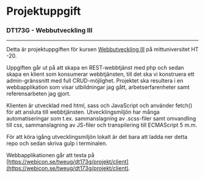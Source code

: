 # Projektuppgift
### DT173G - Webbutveckling III
---
Detta är projektuppgiften för kursen [Webbutveckling III](https://www.miun.se/utbildning/kursplaner-och-utbildningsplaner/Sok-kursplan/kursplan/?kursplanid=18690) på mittuniversitet HT -20.

Uppgiften går ut på att skapa en REST-webbtjänst med php och sedan skapa en klient som konsumerar webbtjänsten, till det ska vi konstruera ett admin-gränssnitt med full CRUD-möjlighet.
Projektet ska resultera i en webbapplikation som visar utbildningar jag gått, arbetserfarenheter samt referensarbeten jag gjort.

Klienten är utvecklad med html, sass och JavaScript och använder fetch() för att ansluta till webbtjänsten. Utvecklingsmiljön har många automatiseringar som t.ex. sammanslagning av .scss-filer samt omvandling till css, sammanslagning av JS-filer och transpilering till ECMAScript 5 m.m.

För att köra igång utvecklingsmiljön lokalt är det bara att ladda ner detta repo och sedan skriva gulp i terminalen.

Webbapplikationen går att testa på [https://webicon.se/tweug/dt173g/projekt/client](https://webicon.se/tweug/dt173g/projekt/client).